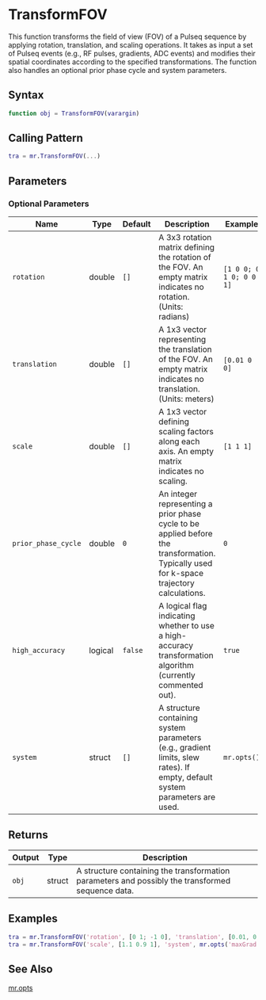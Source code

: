 # TransformFOV

This function transforms the field of view (FOV) of a Pulseq sequence by applying rotation, translation, and scaling operations.  It takes as input a set of Pulseq events (e.g., RF pulses, gradients, ADC events) and modifies their spatial coordinates according to the specified transformations. The function also handles an optional prior phase cycle and system parameters.

## Syntax

```matlab
function obj = TransformFOV(varargin)
```

## Calling Pattern

```matlab
tra = mr.TransformFOV(...)
```

## Parameters


### Optional Parameters

| Name | Type | Default | Description | Example |
|------|------|---------|-------------|---------|
| `rotation` | double | `[]` | A 3x3 rotation matrix defining the rotation of the FOV.  An empty matrix indicates no rotation. (Units: radians) | `[1 0 0; 0 1 0; 0 0 1]` |
| `translation` | double | `[]` | A 1x3 vector representing the translation of the FOV. An empty matrix indicates no translation. (Units: meters) | `[0.01 0 0]` |
| `scale` | double | `[]` | A 1x3 vector defining scaling factors along each axis. An empty matrix indicates no scaling. | `[1 1 1]` |
| `prior_phase_cycle` | double | `0` | An integer representing a prior phase cycle to be applied before the transformation. Typically used for k-space trajectory calculations. | `0` |
| `high_accuracy` | logical | `false` | A logical flag indicating whether to use a high-accuracy transformation algorithm (currently commented out). | `true` |
| `system` | struct | `[]` | A structure containing system parameters (e.g., gradient limits, slew rates). If empty, default system parameters are used. | `mr.opts()` |

## Returns

| Output | Type | Description |
|--------|------|-------------|
| `obj` | struct | A structure containing the transformation parameters and possibly the transformed sequence data. |

## Examples

```matlab
tra = mr.TransformFOV('rotation', [0 1; -1 0], 'translation', [0.01, 0, 0]);
tra = mr.TransformFOV('scale', [1.1 0.9 1], 'system', mr.opts('maxGrad', 40));
```

## See Also

[mr.opts](opts.md)
